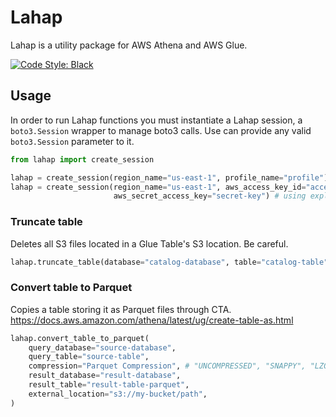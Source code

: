 # Lahap

Lahap is a utility package for AWS Athena and AWS Glue.

<a href="https://github.com/psf/black"><img alt="Code Style: Black" src="https://img.shields.io/badge/code%20style-black-000000.svg"></a>

## Usage
In order to run Lahap functions you must instantiate a Lahap session, a `boto3.Session` wrapper to manage boto3 calls. Use can provide any valid `boto3.Session` parameter to it.
```python
from lahap import create_session

lahap = create_session(region_name="us-east-1", profile_name="profile") # using profile
lahap = create_session(region_name="us-east-1", aws_access_key_id="access-key", 
                       aws_secret_access_key="secret-key") # using explicit key credentials
```

### Truncate table
Deletes all S3 files located in a Glue Table's S3 location. Be careful.
```python
lahap.truncate_table(database="catalog-database", table="catalog-table")
```

### Convert table to Parquet
Copies a table storing it as Parquet files through CTA.
https://docs.aws.amazon.com/athena/latest/ug/create-table-as.html
```python
lahap.convert_table_to_parquet(
    query_database="source-database",
    query_table="source-table",
    compression="Parquet Compression", # "UNCOMPRESSED", "SNAPPY", "LZO", "GZIP"
    result_database="result-database",
    result_table="result-table-parquet",
    external_location="s3://my-bucket/path",
)
```